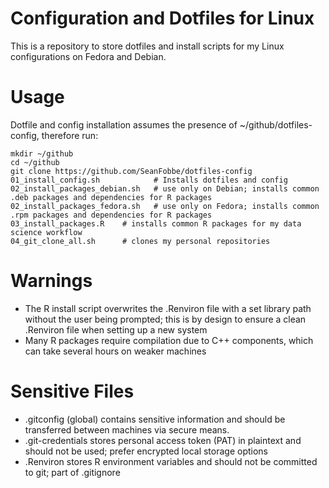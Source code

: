 # Configuration and Dotfiles for Linux

This is a repository to store dotfiles and install scripts for my Linux configurations on Fedora and Debian.

# Usage

Dotfile and config installation assumes the presence of ~/github/dotfiles-config, therefore run:

```
mkdir ~/github
cd ~/github
git clone https://github.com/SeanFobbe/dotfiles-config
01_install_config.sh            # Installs dotfiles and config
02_install_packages_debian.sh   # use only on Debian; installs common .deb packages and dependencies for R packages
02_install_packages_fedora.sh   # use only on Fedora; installs common .rpm packages and dependencies for R packages
03_install_packages.R    # installs common R packages for my data science workflow
04_git_clone_all.sh      # clones my personal repositories
```

# Warnings

- The R install script overwrites the .Renviron file with a set library path without the user being prompted; this is by design to ensure a clean .Renviron file when setting up a new system
- Many R packages require compilation due to C++ components, which can take several hours on weaker machines

# Sensitive Files

- .gitconfig (global) contains sensitive information and should be transferred between machines via secure means.
- .git-credentials stores personal access token (PAT) in plaintext and should not be used; prefer encrypted local storage options
- .Renviron stores R environment variables and should not be committed to git; part of .gitignore
